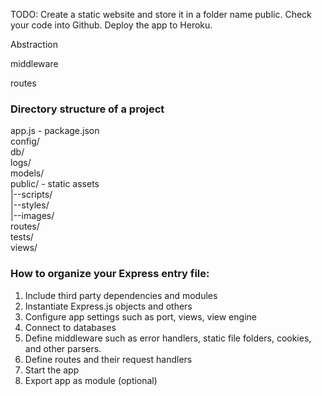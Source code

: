 TODO:
Create a static website and store it in a folder name public.
Check your code into Github.
Deploy the app to Heroku.

Abstraction 

middleware

routes

### Directory structure of a project

app.js - 
package.json  
config/  
db/  
logs/  
models/  
public/ - static assets  
|--scripts/  
|--styles/  
|--images/  
routes/  
tests/  
views/  

### How to organize your Express entry file:
1. Include third party dependencies and modules
2. Instantiate Express.js objects and others
3. Configure app settings such as port, views, view engine
4. Connect to databases
5. Define middleware such as error handlers, static file folders, cookies, and other parsers.
6. Define routes and their request handlers
7. Start the app 
8. Export app as module (optional) 

